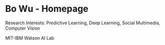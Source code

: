 # Bo Wu - Homepage

Research Interests: Predictive Learning, Deep Learning, Social Multimedia, Computer Vision

MIT-IBM Watson AI Lab
